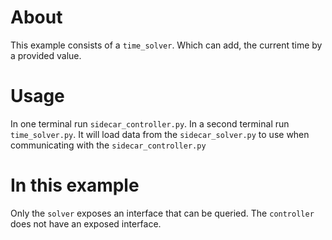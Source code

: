 # About

This example consists of a `time_solver`. Which can add, the current time by a provided value.


# Usage

In one terminal run `sidecar_controller.py`.
In a second terminal run `time_solver.py`. It will load data from the `sidecar_solver.py` to use when communicating with the `sidecar_controller.py`


# In this example

Only the `solver` exposes an interface that can be queried. The `controller` does not have an exposed interface.
